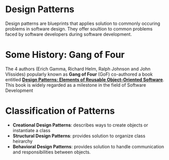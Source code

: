# Design Patterns

Design patterns are blueprints that applies solution to commonly occuring problems in software design. They offer soultion to common problems faced by software developers during software development.

# Some History: Gang of Four

The 4 authors (Erich Gamma, Richard Helm, Ralph Johnson and John Vlissides) popularly known as **Gang of Four** (GoF) co-authored a book entitled **[Design Patterns: Elements of Reusable Object-Oriented Software](https://www.amazon.com/Design-Patterns-Elements-Reusable-Object-Oriented/dp/0201633612)**. This book is widely regarded as a milestone in the field of Software Development

# Classification of Patterns

- **Creational Design Patterns**: describes ways to create objects or instantiate a class
- **Structural Design Patterns**: provides solution to organize class heirarchy
- **Behavioral Design Patterns**: provides solution to handle communication and responsibilities between objects.
